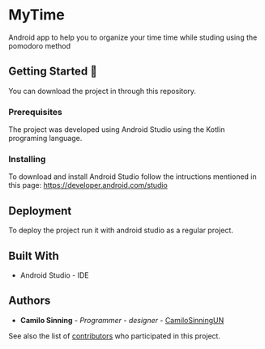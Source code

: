 # MyTime

Android app to help you to organize your time time while studing using the pomodoro method

## Getting Started 🚀

You can download the project in through this repository.

### Prerequisites

The project was developed using Android Studio using the Kotlin programing language.

### Installing

To download and install Android Studio follow the intructions mentioned in this page: https://developer.android.com/studio

## Deployment

To deploy the project run it with android studio as a regular project.

## Built With

* Android Studio - IDE

## Authors

* **Camilo Sinning** - *Programmer - designer* - [CamiloSinningUN](https://github.com/CamiloSinningUN)

See also the list of [contributors](https://github.com/CamiloSinningUN/Devocional-app/contributors) who participated in this project.
